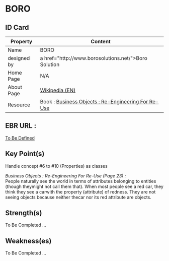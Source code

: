 BORO
==

ID Card
-

<table>
    <thead>
        <tr>
            <th>Property</th>
            <th>Content</th>
        </tr>
    </thead>
    <tbody>
        <tr>
            <td>Name</td>
            <td>BORO</td>
        </tr>
        <tr>
            <td>designed by</td>
            <td>a href="http://www.borosolutions.net/">Boro Solution</a></td>
        </tr>
        <tr>
            <td>Home Page</td>
            <td>N/A</td>
        </tr>
        <tr>
            <td>About Page</td>
            <td><a href="https://en.wikipedia.org/wiki/BORO/">Wikipedia (EN)</a></td>
        </tr>
          <tr>
            <td>Resource</td>
            <td>Book : <a href="https://en.wikipedia.org/wiki/BORO/">Business Objects : Re-Engineering For Re-Use</a></td>
        </tr>
    </tbody>
</table>

EBR URL : 
-
<a href="https://www.topincs.com/EntangledBootstrap/">To Be Defined</a>
      
Key Point(s)
-
Handle concept #6 to #10 (Properties) as classes

_Business Objects : Re-Engineering For Re-Use (Page 23) :_  
People naturally see the world in terms of attributes belonging to entities (though theymight not call them that). When most people see a red car, they think they see a carwith the property (attribute) of redness. They are not seeing objects because neither thecar nor its red attribute are objects.


Strength(s)
-
To Be Completed ...

Weakness(es)
-
To Be Completed ...
